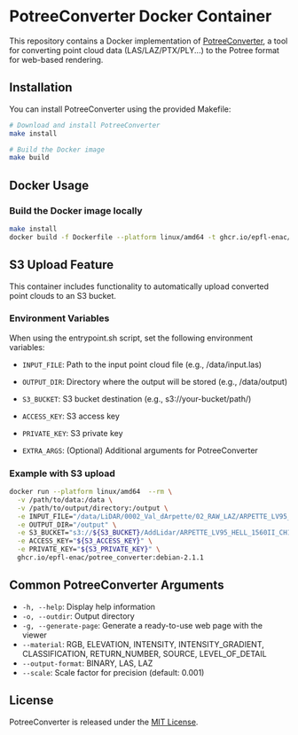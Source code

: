 # PotreeConverter Docker Container

This repository contains a Docker implementation of [PotreeConverter](https://github.com/potree/PotreeConverter), a tool for converting point cloud data (LAS/LAZ/PTX/PLY...) to the Potree format for web-based rendering.

## Installation

You can install PotreeConverter using the provided Makefile:

```bash
# Download and install PotreeConverter
make install

# Build the Docker image
make build
```

## Docker Usage

### Build the Docker image locally

```bash
make install
docker build -f Dockerfile --platform linux/amd64 -t ghcr.io/epfl-enac/potree_converter:debian-2.1.1 ./PotreeConverter
```

## S3 Upload Feature

This container includes functionality to automatically upload converted point clouds to an S3 bucket.

### Environment Variables

When using the entrypoint.sh script, set the following environment variables:

- `INPUT_FILE`: Path to the input point cloud file (e.g., /data/input.las)
- `OUTPUT_DIR`: Directory where the output will be stored (e.g., /data/output)
- `S3_BUCKET`: S3 bucket destination (e.g., s3://your-bucket/path/)
- `ACCESS_KEY`: S3 access key
- `PRIVATE_KEY`: S3 private key

- `EXTRA_ARGS`: (Optional) Additional arguments for PotreeConverter

### Example with S3 upload

```bash
docker run --platform linux/amd64  --rm \
  -v /path/to/data:/data \
  -v /path/to/output/directory:/output \
  -e INPUT_FILE="/data/LiDAR/0002_Val_dArpette/02_RAW_LAZ/ARPETTE_LV95_HELL_1560II_CH1_211020_082047.laz" \
  -e OUTPUT_DIR="/output" \
  -e S3_BUCKET="s3://${S3_BUCKET}/AddLidar/ARPETTE_LV95_HELL_1560II_CH1_211020_082047/" \
  -e ACCESS_KEY="${S3_ACCESS_KEY}" \
  -e PRIVATE_KEY="${S3_PRIVATE_KEY}" \
  ghcr.io/epfl-enac/potree_converter:debian-2.1.1
```

## Common PotreeConverter Arguments

- `-h, --help`: Display help information
- `-o, --outdir`: Output directory
- `-g, --generate-page`: Generate a ready-to-use web page with the viewer
- `--material`: RGB, ELEVATION, INTENSITY, INTENSITY_GRADIENT, CLASSIFICATION, RETURN_NUMBER, SOURCE, LEVEL_OF_DETAIL
- `--output-format`: BINARY, LAS, LAZ
- `--scale`: Scale factor for precision (default: 0.001)

## License

PotreeConverter is released under the [MIT License](https://github.com/potree/PotreeConverter/blob/master/LICENSE).